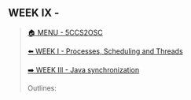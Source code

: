 ## WEEK IX - 

>[🏠 MENU - 5CCS2OSC](year2/5ccs2osc.md)
>
>[⬅️ WEEK I - Processes, Scheduling and Threads](year2/5ccs2osc/w1.md)
>
>[➡️ WEEK III - Java synchronization](year2/5ccs2osc/w3.md)
>
>Outlines:

